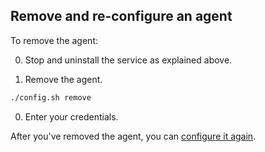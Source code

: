 ## Remove and re-configure an agent

To remove the agent:

0. Stop and uninstall the service as explained above.

0. Remove the agent.
 ```bash
./config.sh remove
 ```
0. Enter your credentials.

After you've removed the agent, you can [configure it again](#download_configure).
